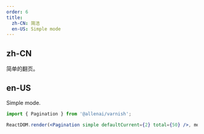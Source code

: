 ```yaml
---
order: 6
title:
  zh-CN: 简洁
  en-US: Simple mode
---
```


## zh-CN

简单的翻页。

## en-US

Simple mode.

```jsx
import { Pagination } from '@allenai/varnish';

ReactDOM.render(<Pagination simple defaultCurrent={2} total={50} />, mountNode);
```
